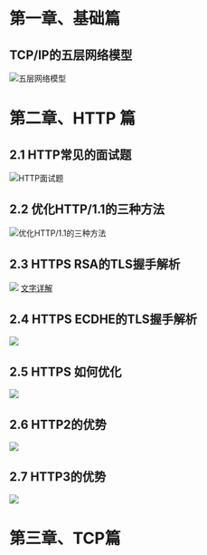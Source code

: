 # 第一章、基础篇
## TCP/IP的五层网络模型
![五层网络模型](https://cdn.jsdelivr.net/gh/jsdevin/imgBed/img/202205142140282.png)

# 第二章、HTTP 篇
## 2.1 HTTP常见的面试题  
![HTTP面试题](https://cdn.jsdelivr.net/gh/jsdevin/imgBed/img/202205142141973.png)

## 2.2 优化HTTP/1.1的三种方法
![优化HTTP/1.1的三种方法](https://cdn.jsdelivr.net/gh/jsdevin/imgBed/img/202205142141818.png)

## 2.3 HTTPS RSA的TLS握手解析
![](https://cdn.jsdelivr.net/gh/jsdevin/imgBed/img/202205172045966.png)
[文字详解](02-HTTP篇/2.3%20RSA文字解析.md)

## 2.4 HTTPS ECDHE的TLS握手解析
![](https://cdn.jsdelivr.net/gh/jsdevin/imgBed/img/202205152124201.png)

## 2.5 HTTPS 如何优化 
![](https://cdn.jsdelivr.net/gh/jsdevin/imgBed/img/202205172041103.png)

## 2.6 HTTP2的优势
![](https://cdn.jsdelivr.net/gh/jsdevin/imgBed/img/202205172042866.png)

## 2.7 HTTP3的优势
![](https://cdn.jsdelivr.net/gh/jsdevin/imgBed/img/202205172042306.png) 

# 第三章、TCP篇
